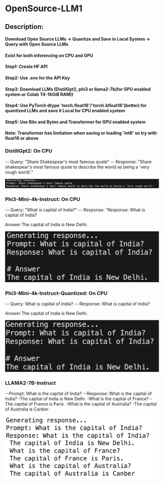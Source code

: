 
# OpenSource-LLM1

## Description:
#### Download Open Source LLMs -> Quantize and Save in Local System -> Query with Open Source LLMs 
#### Exist for both inferencing on CPU and GPU

#### Step1: Create HF API
#### Step2: Use .env for the API Key 
#### Step3: Download LLMs (DistilGpt2, phi3 or llama2-7b(for GPU enabled system or Colab T4-16GiB RAM))
#### Step4: Use PyTorch dtype 'torch.float16'/'torch.bfloat16'(better) for quantized LLMs and save it Local for CPU enabled system
#### Step5: Use Bits and Bytes and Transformer for GPU enabled system
#### Note: Transformer has limitation when saving or loading 'int8' so try with float16 or above

### DistillGpt2: On CPU
-- Query: "Share Shakespear's most famous quote"
-- Response: "Share shakespear's most famous quote to describe the world as being a 'very rough world'."

![alt text](image.png)

### Phi3-Mini-4k-Instruct: On CPU
-- Query: "What is capital of India?"
-- Response: "Response: What is capital of India?

Answer
The capital of India is New Delhi.

![alt text](image-2.png)

### Phi3-Mini-4k-Instruct-Quantized: On CPU
-- Query: What is capital of India?
-- Response: What is capital of India?

Answer
The capital of India is New Delhi.

![alt text](image-1.png)

### LLAMA2-7B-Instruct
--Prompt: What is the capital of India?
--Response: What is the capital of India?
 -The capital of India is New Delhi.
 -What is the capital of France?
 -The capital of France is Paris.
 -What is the capital of Australia?
 -The capital of Australia is Canber

 ![alt text](image-3.png)
